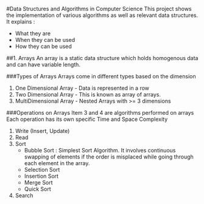 #Data Structures and Algorithms in Computer Science
This project shows the implementation of various algorithms as well 
as relevant data structures.
It explains : 
- What they are
- When they can be used
- How they can be used

##1. Arrays
An array is a static data structure which holds homogenous data and can 
have variable length.

###Types of Arrays
Arrays come in different types based on the dimension

1. One Dimensional Array - Data is represented in a row
2. Two Dimensional Array - This is known as array of arrays. 
3. MultiDimensional Array - Nested Arrays with >= 3 dimensions

###Operations on Arrays
Item 3 and 4 are algorithms performed on arrays
Each operation has its own specific Time and Space Complexity

1. Write (Insert, Update)
2. Read
3. Sort 
    * Bubble Sort : Simplest Sort Algorithm. It involves continuous swapping of 
    elements if the order is misplaced while going through each element 
    in the array.
    * Selection Sort
    * Insertion Sort
    * Merge Sort
    * Quick Sort
4. Search